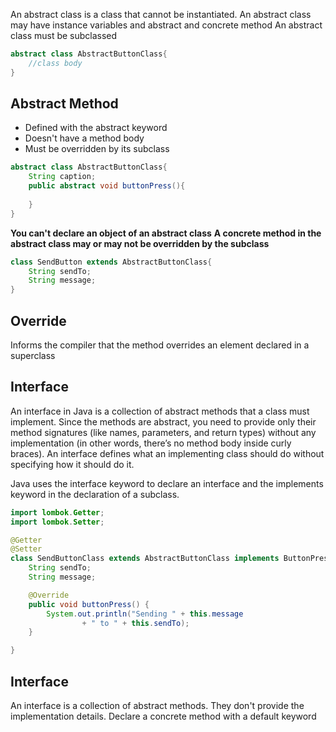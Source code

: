 An abstract class is a class that cannot be instantiated. 
An abstract class may have instance variables and abstract and concrete method
An abstract class must be subclassed
```java
abstract class AbstractButtonClass{
    //class body
}
```
## Abstract Method
- Defined with the abstract keyword
- Doesn't have a method body
- Must be overridden by its subclass

```java
abstract class AbstractButtonClass{
    String caption;
    public abstract void buttonPress(){
        
    }
}
```
**You can't declare an object of an abstract class**
**A concrete method in the abstract class may or may not be overridden by the subclass**

```java
class SendButton extends AbstractButtonClass{
    String sendTo;
    String message;
}
```

## Override
Informs the compiler that the method overrides an element declared in a superclass

## Interface
An interface in Java is a collection of abstract methods that a class must implement. Since the methods are abstract, 
you need to provide only their method signatures (like names, parameters, and return types) without any implementation (in other words, there’s no method body inside curly braces). An interface defines what an implementing class should do without specifying how it should do it.

Java uses the interface keyword to declare an interface and the implements keyword in the declaration of a subclass.

```java
import lombok.Getter;
import lombok.Setter;

@Getter
@Setter
class SendButtonClass extends AbstractButtonClass implements ButtonPress {
    String sendTo;
    String message;

    @Override
    public void buttonPress() {
        System.out.println("Sending " + this.message
                + " to " + this.sendTo);
    }

}
```
## Interface
An interface is a collection of abstract methods. They don't provide the implementation details.
Declare a concrete method with a default keyword
